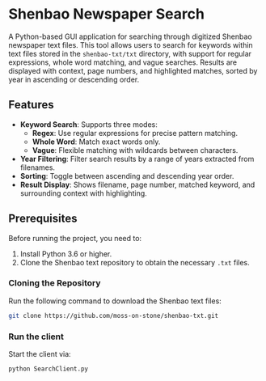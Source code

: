 # Shenbao Newspaper Search

A Python-based GUI application for searching through digitized Shenbao newspaper text files. This tool allows users to search for keywords within text files stored in the `shenbao-txt/txt` directory, with support for regular expressions, whole word matching, and vague searches. Results are displayed with context, page numbers, and highlighted matches, sorted by year in ascending or descending order.

## Features
- **Keyword Search**: Supports three modes:
  - **Regex**: Use regular expressions for precise pattern matching.
  - **Whole Word**: Match exact words only.
  - **Vague**: Flexible matching with wildcards between characters.
- **Year Filtering**: Filter search results by a range of years extracted from filenames.
- **Sorting**: Toggle between ascending and descending year order.
- **Result Display**: Shows filename, page number, matched keyword, and surrounding context with highlighting.

## Prerequisites
Before running the project, you need to:
1. Install Python 3.6 or higher.
2. Clone the Shenbao text repository to obtain the necessary `.txt` files.

### Cloning the Repository
Run the following command to download the Shenbao text files:
```bash
git clone https://github.com/moss-on-stone/shenbao-txt.git
```

### Run the client
Start the client via:
```bash
python SearchClient.py
```
